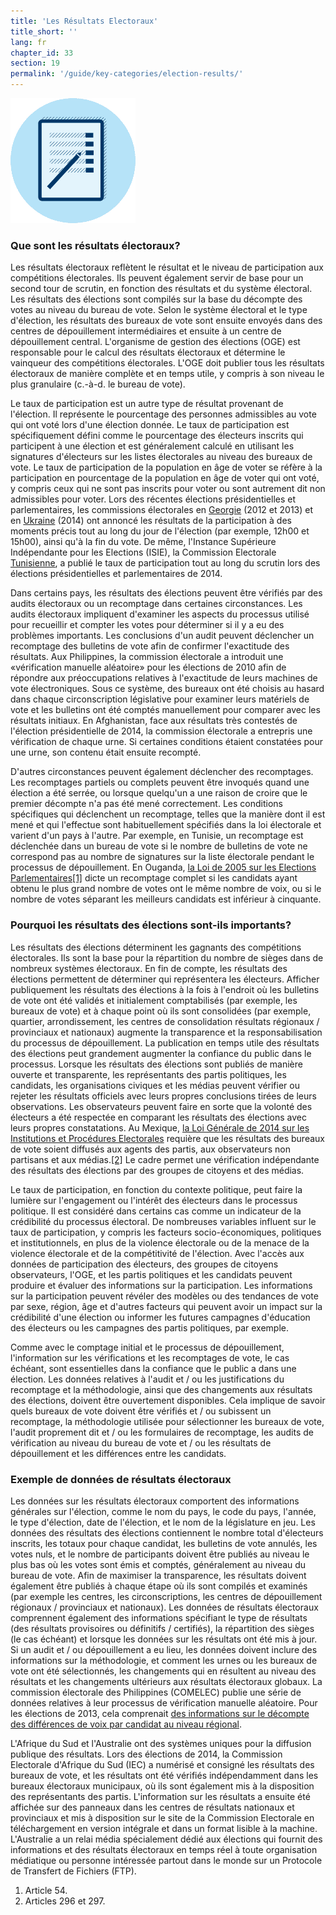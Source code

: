 ```yaml
---
title: 'Les Résultats Electoraux'
title_short: ''
lang: fr
chapter_id: 33
section: 19
permalink: '/guide/key-categories/election-results/'
---
```


![Les Résultats Electoraux](/assets/images/inventory/categories/election-results-official-final.png)

### Que sont les résultats électoraux?

Les résultats électoraux reflètent le résultat et le niveau de participation aux compétitions électorales. Ils peuvent également servir de base pour un second tour de scrutin, en fonction des résultats et du système électoral. Les résultats des élections sont compilés sur la base du décompte des votes au niveau du bureau de vote. Selon le système électoral et le type d'élection, les résultats des bureaux de vote sont ensuite envoyés dans des centres de dépouillement intermédiaires et ensuite à un centre de dépouillement central. L'organisme de gestion des élections (OGE) est responsable pour le calcul des résultats électoraux et détermine le vainqueur des compétitions électorales. L'OGE doit publier tous les résultats électoraux de manière complète et en temps utile, y compris à son niveau le plus granulaire (c.-à-d. le bureau de vote).

Le taux de participation est un autre type de résultat provenant de l'élection. Il représente le pourcentage des personnes admissibles au vote qui ont voté lors d'une élection donnée. Le taux de participation est spécifiquement défini comme le pourcentage des électeurs inscrits qui participent à une élection et est généralement calculé en utilisant les signatures d'électeurs sur les listes électorales au niveau des bureaux de vote. Le taux de participation de la population en âge de voter se réfère à la participation en pourcentage de la population en âge de voter qui ont voté, y compris ceux qui ne sont pas inscrits pour voter ou sont autrement dit non admissibles pour voter. Lors des récentes élections présidentielles et parlementaires, les commissions électorales en [Georgie](http://cesko02-01.itdc.ge/en/mediisatvis-4-ge/pres-relizebi-13-ge/informacia-kenchisyris-mimdinareobis-da-amomrchevelta-aqtivobis-shesaxeb-1200-st-is-mdgomareobit.page) (2012 et 2013) et en [Ukraine](http://www.cvk.gov.ua/pls/vp2014/WP063?pt00_t001f01=702&PT001F01=702) (2014) ont annoncé les résultats de la participation à des moments précis tout au long du jour de l'élection (par exemple, 12h00 et 15h00), ainsi qu'à la fin du vote. De même, l'Instance Supérieure Indépendante pour les Elections (ISIE), la Commission Electorale [Tunisienne](http://www.isie.tn/ar/communiques-ar/%D8%A7%D9%84%D8%B1%D8%A6%D8%A7%D8%B3%D9%8A%D8%A9-%D9%86%D8%B3%D8%A8%D8%A9-%D9%85%D8%B4%D8%A7%D8%B1%D9%83%D8%A9-%D8%A8%D9%84%D8%BA%D8%AA-53-7/), a publié le taux de participation tout au long du scrutin lors des élections présidentielles et parlementaires de 2014.

Dans certains pays, les résultats des élections peuvent être vérifiés par des audits électoraux ou un recomptage dans certaines circonstances. Les audits électoraux impliquent d'examiner les aspects du processus utilisé pour recueillir et compter les votes pour déterminer si il y a eu des problèmes importants. Les conclusions d'un audit peuvent déclencher un recomptage des bulletins de vote afin de confirmer l'exactitude des résultats. Aux Philippines, la commission électorale a introduit une «vérification manuelle aléatoire» pour les élections de 2010 afin de répondre aux préoccupations relatives à l'exactitude de leurs machines de vote électroniques. Sous ce système, des bureaux ont été choisis au hasard dans chaque circonscription législative pour examiner leurs matériels de vote et les bulletins ont été comptés manuellement pour comparer avec les résultats initiaux. En Afghanistan, face aux résultats très contestés de l'élection présidentielle de 2014, la commission électorale a entrepris une vérification de chaque urne. Si certaines conditions étaient constatées pour une urne, son contenu était ensuite recompté.

D'autres circonstances peuvent également déclencher des recomptages. Les recomptages partiels ou complets peuvent être invoqués quand une élection a été serrée, ou lorsque quelqu'un a une raison de croire que le premier décompte n'a pas été mené correctement. Les conditions spécifiques qui déclenchent un recomptage, telles que la manière dont il est mené et qui l'effectue sont habituellement spécifiés dans la loi électorale et varient d'un pays à l'autre. Par exemple, en Tunisie, un recomptage est déclenchée dans un bureau de vote si le nombre de bulletins de vote ne correspond pas au nombre de signatures sur la liste électorale pendant le processus de dépouillement. En Ouganda, [la Loi de 2005 sur les Elections Parlementaires](http://aceproject.org/ero-en/regions/africa/UG/uganda-parliamentary-elections-act-2005/)[\[1\]](#footnote-1) dicte un recomptage complet si les candidats ayant obtenu le plus grand nombre de votes ont le même nombre de voix, ou si le nombre de votes séparant les meilleurs candidats est inférieur à cinquante.

### Pourquoi les résultats des élections sont-ils importants?

Les résultats des élections déterminent les gagnants des compétitions électorales. Ils sont la base pour la répartition du nombre de sièges dans de nombreux systèmes électoraux. En fin de compte, les résultats des élections permettent de déterminer qui représentera les électeurs. Afficher publiquement les résultats des élections à la fois à l'endroit où les bulletins de vote ont été validés et initialement comptabilisés (par exemple, les bureaux de vote) et à chaque point où ils sont consolidées (par exemple, quartier, arrondissement, les centres de consolidation résultats régionaux / provinciaux et nationaux) augmente la transparence et la responsabilisation du processus de dépouillement. La publication en temps utile des résultats des élections peut grandement augmenter la confiance du public dans le processus. Lorsque les résultats des élections sont publiés de manière ouverte et transparente, les représentants des partis politiques, les candidats, les organisations civiques et les médias peuvent vérifier ou rejeter les résultats officiels avec leurs propres conclusions tirées de leurs observations. Les observateurs peuvent faire en sorte que la volonté des électeurs a été respectée en comparant les résultats des élections avec leurs propres constatations. Au Mexique, [la Loi Générale de 2014 sur les Institutions et Procédures Electorales](http://portales.te.gob.mx/ccje/sites/default/files/GENERAL%20LAW%20ON%20ELECTORAL%20INSTITUTIONS%20AND%20PROCEDURES.pdf) requière que les résultats des bureaux de vote soient diffusés aux agents des partis, aux observateurs non partisans et aux médias.[\[2\]](#footnote-2) Le cadre permet une vérification indépendante des résultats des élections par des groupes de citoyens et des médias.

Le taux de participation, en fonction du contexte politique, peut faire la lumière sur l'engagement ou l'intérêt des électeurs dans le processus politique. Il est considéré dans certains cas comme un indicateur de la crédibilité du processus électoral. De nombreuses variables influent sur le taux de participation, y compris les facteurs socio-économiques, politiques et institutionnels, en plus de la violence électorale ou de la menace de la violence électorale et de la compétitivité de l'élection. Avec l'accès aux données de participation des électeurs, des groupes de citoyens observateurs, l'OGE, et les partis politiques et les candidats peuvent produire et évaluer des informations sur la participation. Les informations sur la participation peuvent révéler des modèles ou des tendances de vote par sexe, région, âge et d'autres facteurs qui peuvent avoir un impact sur la crédibilité d'une élection ou informer les futures campagnes d'éducation des électeurs ou les campagnes des partis politiques, par exemple.

Comme avec le comptage initial et le processus de dépouillement, l'information sur les vérifications et les recomptages de vote, le cas échéant, sont essentielles dans la confiance que le public a dans une élection. Les données relatives à l'audit et / ou les justifications du recomptage et la méthodologie, ainsi que des changements aux résultats des élections, doivent être ouvertement disponibles. Cela implique de savoir quels bureaux de vote doivent être vérifiés et / ou subissent un recomptage, la méthodologie utilisée pour sélectionner les bureaux de vote, l'audit proprement dit et / ou les formulaires de recomptage, les audits de vérification au niveau du bureau de vote et / ou les résultats de dépouillement et les différences entre les candidats.

### Exemple de données de résultats électoraux

Les données sur les résultats électoraux comportent des informations générales sur l'élection, comme le nom du pays, le code du pays, l'année, le type d'élection, date de l'élection, et le nom de la législature en jeu. Les données des résultats des élections contiennent le nombre total d'électeurs inscrits, les totaux pour chaque candidat, les bulletins de vote annulés, les votes nuls, et le nombre de participants doivent être publiés au niveau le plus bas où les votes sont émis et comptés, généralement au niveau du bureau de vote. Afin de maximiser la transparence, les résultats doivent également être publiés à chaque étape où ils sont compilés et examinés (par exemple les centres, les circonscriptions, les centres de dépouillement régionaux / provinciaux et nationaux). Les données de résultats électoraux comprennent également des informations spécifiant le type de résultats (des résultats provisoires ou définitifs / certifiés), la répartition des sièges (le cas échéant) et lorsque les données sur les résultats ont été mis à jour. Si un audit et / ou dépouillement a eu lieu, les données doivent inclure des informations sur la méthodologie, et comment les urnes ou les bureaux de vote ont été sélectionnés, les changements qui en résultent au niveau des résultats et les changements ultérieurs aux résultats électoraux globaux. La commission électorale des Philippines (COMELEC) publie une série de données relatives à leur processus de vérification manuelle aléatoire. Pour les élections de 2013, cela comprenait [des informations sur le décompte des différences de voix par candidat au niveau régional](http://www.comelec.gov.ph/?r=Archives/RegularElections/2013NLE/RandomManualAudit/RandomManualAuditReport2013/RMAVarianceSummReport).

L'Afrique du Sud et l'Australie ont des systèmes uniques pour la diffusion publique des résultats. Lors des élections de 2014, la Commission Electorale d'Afrique du Sud (IEC) a numérisé et consigné les résultats des bureaux de vote, et les résultats ont été vérifiés indépendamment dans les bureaux électoraux municipaux, où ils sont également mis à la disposition des représentants des partis. L'information sur les résultats a ensuite été affichée sur des panneaux dans les centres de résultats nationaux et provinciaux et mis à disposition sur le site de la Commission Electorale en téléchargement en version intégrale et dans un format lisible à la machine. L'Australie a un relai média spécialement dédié aux élections qui fournit des informations et des résultats électoraux en temps réel à toute organisation médiatique ou personne intéressée partout dans le monde sur un Protocole de Transfert de Fichiers (FTP).

1.  [](#reference-1)Article 54.
2.  [](#reference-2)Articles 296 et 297.

